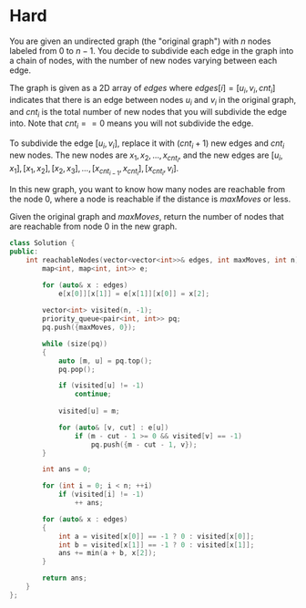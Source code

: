 # Hard

You are given an undirected graph (the "original graph") with $n$ nodes labeled from $0$ to $n - 1$. You decide to subdivide each edge in the graph into a chain of nodes, with the number of new nodes varying between each edge.

The graph is given as a 2D array of $edges$ where $edges[i] = [u_i, v_i, cnt_i]$ indicates that there is an edge between nodes $u_i$ and $v_i$ in the original graph, and $cnt_i$ is the total number of new nodes that you will subdivide the edge into. Note that $cnt_i == 0$ means you will not subdivide the edge.

To subdivide the edge $[u_i, v_i]$, replace it with $(cnt_i + 1)$ new edges and $cnt_i$ new nodes. The new nodes are $x_1, x_2, ..., x_{cnt_i}$, and the new edges are $[u_i, x_1], [x_1, x_2], [x_2, x_3], ..., [x_{cnt_{i-1}}, x_{cnt_i}], [x_{cnt_i}, v_i]$.

In this new graph, you want to know how many nodes are reachable from the node $0$, where a node is reachable if the distance is $maxMoves$ or less.

Given the original graph and $maxMoves$, return the number of nodes that are reachable from node $0$ in the new graph.

```cpp
class Solution {
public:
    int reachableNodes(vector<vector<int>>& edges, int maxMoves, int n) {
        map<int, map<int, int>> e;

        for (auto& x : edges)
            e[x[0]][x[1]] = e[x[1]][x[0]] = x[2];
        
        vector<int> visited(n, -1);
        priority_queue<pair<int, int>> pq;
        pq.push({maxMoves, 0});

        while (size(pq))
        {
            auto [m, u] = pq.top();
            pq.pop();

            if (visited[u] != -1)
                continue;
            
            visited[u] = m;

            for (auto& [v, cut] : e[u])
                if (m - cut - 1 >= 0 && visited[v] == -1)
                    pq.push({m - cut - 1, v});
        }

        int ans = 0;

        for (int i = 0; i < n; ++i)
            if (visited[i] != -1)
                ++ ans;

        for (auto& x : edges)
        {
            int a = visited[x[0]] == -1 ? 0 : visited[x[0]];
            int b = visited[x[1]] == -1 ? 0 : visited[x[1]];
            ans += min(a + b, x[2]);
        }

        return ans;
    }
};
```
